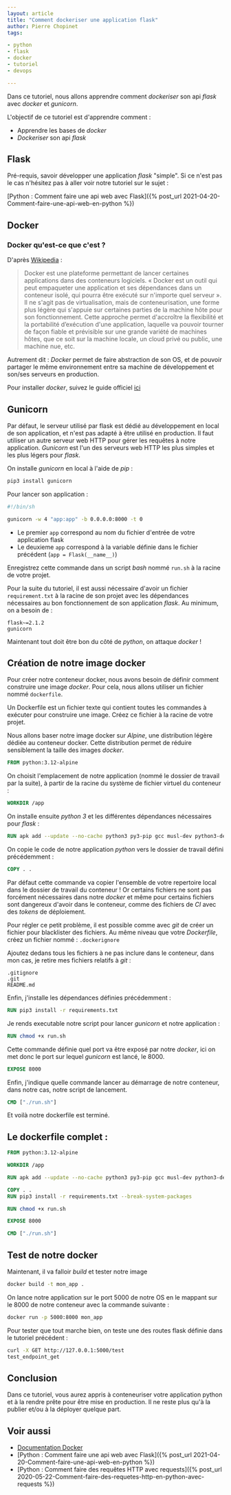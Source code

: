 ```yaml
---
layout: article
title: "Comment dockeriser une application flask"
author: Pierre Chopinet
tags:

- python
- flask
- docker
- tutoriel
- devops

---
```


Dans ce tutoriel, nous allons apprendre comment _dockeriser_ son api _flask_
avec _docker_ et _gunicorn_.
<!--more-->

L'objectif de ce tutoriel est d'apprendre comment :

- Apprendre les bases de _docker_
- _Dockeriser_ son api _flask_

## Flask

Pré-requis, savoir développer une application _flask_ "simple". Si ce n'est pas le
cas n'hésitez pas à aller voir notre tutoriel sur le sujet :

[Python : Comment faire une api web avec Flask]({% post_url 2021-04-20-Comment-faire-une-api-web-en-python %})

## Docker

### Docker qu'est-ce que c'est ?

D'après [Wikipedia](https://fr.wikipedia.org/wiki/Docker_(logiciel)) :
> Docker est une plateforme permettant de lancer certaines applications dans des
> conteneurs logiciels. « Docker est un outil qui peut empaqueter une
> application
> et ses dépendances dans un conteneur isolé, qui pourra être exécuté sur
> n'importe quel serveur ». Il ne s'agit pas de virtualisation, mais de
> conteneurisation, une forme plus légère qui s'appuie sur certaines parties de
> la
> machine hôte pour son fonctionnement. Cette approche permet d'accroître la
> flexibilité et la portabilité d’exécution d'une application, laquelle va
> pouvoir
> tourner de façon fiable et prévisible sur une grande variété de machines
> hôtes,
> que ce soit sur la machine locale, un cloud privé ou public, une machine nue,
> etc.

Autrement dit : _Docker_ permet de faire abstraction de son OS, et de pouvoir
partager le même environnement entre sa machine de développement et son/ses
serveurs en production.

Pour installer _docker_, suivez le guide officiel [ici](https://docs.docker.com/get-docker/)

## Gunicorn

Par défaut, le serveur utilisé par flask est dédié au développement en local de
son application, et n'est pas adapté à être utilisé en production. Il faut
utiliser un autre serveur web HTTP pour gérer les requêtes à notre application.
_Gunicorn_ est l'un des serveurs web HTTP les plus simples et les plus légers pour
_flask_.

On installe _gunicorn_ en local à l'aide de _pip_ :
```bash
pip3 install gunicorn
```

Pour lancer son application :
```bash
#!/bin/sh

gunicorn -w 4 "app:app" -b 0.0.0.0:8000 -t 0
```

- Le premier `app` correspond au nom du fichier d'entrée de votre application
  flask
- Le deuxieme `app` correspond à la variable définie dans le fichier
  précédent (`app = Flask(__name__)`)

Enregistrez cette commande dans un script _bash_ nommé `run.sh` à la racine de
votre projet.

Pour la suite du tutoriel, il est aussi nécessaire d'avoir un fichier `requirement.txt` à la racine de son projet avec les dépendances nécessaires au bon fonctionnement de son application _flask_. Au minimum, on a besoin de :
```
flask~=2.1.2
gunicorn
```
Maintenant tout doit être bon du côté de _python_, on attaque _docker_ !

## Création de notre image docker

Pour créer notre conteneur docker, nous avons besoin de définir comment
construire une image _docker_. Pour cela, nous allons utiliser un fichier
nommé `dockerfile`.

Un Dockerfile est un fichier texte qui contient toutes les commandes à exécuter
pour construire une image.
Créez ce fichier à la racine de votre projet.

Nous allons baser notre image docker sur _Alpine_, une distribution légère dédiée
au
conteneur docker. Cette distribution permet de réduire sensiblement la taille
des images _docker_.

```dockerfile
FROM python:3.12-alpine
```

On choisit l'emplacement de notre application (nommé le dossier de travail par
la suite), à partir de la racine du système de fichier virtuel du conteneur :

```dockerfile
WORKDIR /app
```

On installe ensuite _python 3_ et les différentes dépendances nécessaires pour
_flask_ :

```dockerfile
RUN apk add --update --no-cache python3 py3-pip gcc musl-dev python3-dev libffi-dev openssl-dev
```

On copie le code de notre application _python_ vers le dossier de travail défini
précédemment :

```dockerfile
COPY . .
```

Par défaut cette commande va copier l'ensemble de votre repertoire local dans le
dossier de travail du conteneur ! Or certains fichiers ne sont pas forcément
nécessaires dans notre _docker_ et même pour certains fichiers sont dangereux
d'avoir dans le conteneur, comme des fichiers de _CI_ avec des _tokens_ de
déploiement.

Pour régler ce petit problème, il est possible comme avec _git_ de créer un
fichier pour blacklister des fichiers. Au même niveau que votre _Dockerfile_,
créez un fichier nommé : `.dockerignore`

Ajoutez dedans tous les fichiers à ne pas inclure dans le conteneur, dans mon
cas, je retire mes fichiers relatifs à _git_ :

```
.gitignore
.git
README.md
```

Enfin, j'installe les dépendances définies précédemment :

```dockerfile
RUN pip3 install -r requirements.txt
```

Je rends executable notre script pour lancer _gunicorn_ et notre application :

```dockerfile
RUN chmod +x run.sh
```

Cette commande définie quel port va être exposé par notre _docker_, ici on met
donc le port sur lequel _gunicorn_ est lancé, le 8000.

```dockerfile
EXPOSE 8000
```

Enfin, j'indique quelle commande lancer au démarrage de notre conteneur, dans
notre cas, notre script de lancement.

```dockerfile
CMD ["./run.sh"]
```

Et voilà notre dockerfile est terminé.

## Le dockerfile complet :

```dockerfile
FROM python:3.12-alpine

WORKDIR /app

RUN apk add --update --no-cache python3 py3-pip gcc musl-dev python3-dev libffi-dev openssl-dev

COPY . .
RUN pip3 install -r requirements.txt --break-system-packages

RUN chmod +x run.sh

EXPOSE 8000

CMD ["./run.sh"]
```

## Test de notre docker

Maintenant, il va falloir _build_ et tester notre image

```bash
docker build -t mon_app .
```

On lance notre application sur le port 5000 de notre OS en le mappant sur le
8000 de notre conteneur avec la commande suivante :

```bash
docker run -p 5000:8000 mon_app
```

Pour tester que tout marche bien, on teste une des routes flask définie dans le
tutoriel précédent :

```bash
curl -X GET http://127.0.0.1:5000/test
test_endpoint_get
```

## Conclusion

Dans ce tutoriel, vous aurez appris à conteneuriser votre application python et
à
la rendre prête pour être mise en production. Il ne reste plus qu'à la publier
et/ou à la déployer quelque part.

## Voir aussi

- [Documentation Docker](https://docs.docker.com/get-started/)
- [Python : Comment faire une api web avec Flask]({% post_url 2021-04-20-Comment-faire-une-api-web-en-python %})
- [Python : Comment faire des requêtes HTTP avec requests]({% post_url 2020-05-22-Comment-faire-des-requetes-http-en-python-avec-requests %})
